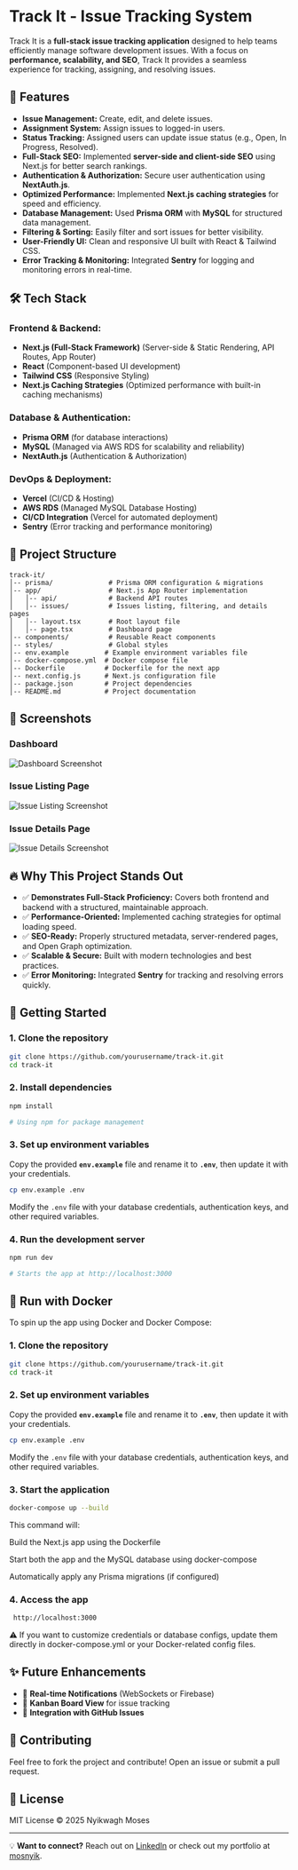 # Track It - Issue Tracking System

Track It is a **full-stack issue tracking application** designed to help teams efficiently manage software development issues. With a focus on **performance, scalability, and SEO**, Track It provides a seamless experience for tracking, assigning, and resolving issues. 

<!-- ## 🚀 Live Demo
[Live Demo Link](#) (Replace with deployed link) -->

## 🎯 Features
- **Issue Management:** Create, edit, and delete issues.
- **Assignment System:** Assign issues to logged-in users.
- **Status Tracking:** Assigned users can update issue status (e.g., Open, In Progress, Resolved).
- **Full-Stack SEO:** Implemented **server-side and client-side SEO** using Next.js for better search rankings.
- **Authentication & Authorization:** Secure user authentication using **NextAuth.js**.
- **Optimized Performance:** Implemented **Next.js caching strategies** for speed and efficiency.
- **Database Management:** Used **Prisma ORM** with **MySQL** for structured data management.
- **Filtering & Sorting:** Easily filter and sort issues for better visibility.
- **User-Friendly UI:** Clean and responsive UI built with React & Tailwind CSS.
- **Error Tracking & Monitoring:** Integrated **Sentry** for logging and monitoring errors in real-time.

## 🛠️ Tech Stack
### **Frontend & Backend:**
- **Next.js (Full-Stack Framework)** (Server-side & Static Rendering, API Routes, App Router)
- **React** (Component-based UI development)
- **Tailwind CSS** (Responsive Styling)
- **Next.js Caching Strategies** (Optimized performance with built-in caching mechanisms)

### **Database & Authentication:**
- **Prisma ORM** (for database interactions)
- **MySQL** (Managed via AWS RDS for scalability and reliability)
- **NextAuth.js** (Authentication & Authorization)

### **DevOps & Deployment:**
- **Vercel** (CI/CD & Hosting)
- **AWS RDS** (Managed MySQL Database Hosting)
- **CI/CD Integration** (Vercel for automated deployment)
- **Sentry** (Error tracking and performance monitoring)

## 📂 Project Structure
```
track-it/
│-- prisma/              # Prisma ORM configuration & migrations
│-- app/                 # Next.js App Router implementation
│   │-- api/             # Backend API routes
│   │-- issues/          # Issues listing, filtering, and details pages
│   │-- layout.tsx       # Root layout file
│   │-- page.tsx         # Dashboard page
│-- components/          # Reusable React components
│-- styles/              # Global styles
│-- env.example         # Example environment variables file
│-- docker-compose.yml  # Docker compose file
│-- Dockerfile          # Dockerfile for the next app
│-- next.config.js      # Next.js configuration file
│-- package.json        # Project dependencies
│-- README.md           # Project documentation
```

## 📸 Screenshots
### Dashboard
![Dashboard Screenshot](#)

### Issue Listing Page
![Issue Listing Screenshot](#)

### Issue Details Page
![Issue Details Screenshot](#)

<!-- (Add screenshots to showcase the UI) -->

## 🔥 Why This Project Stands Out
- ✅ **Demonstrates Full-Stack Proficiency:** Covers both frontend and backend with a structured, maintainable approach.
- ✅ **Performance-Oriented:** Implemented caching strategies for optimal loading speed.
- ✅ **SEO-Ready:** Properly structured metadata, server-rendered pages, and Open Graph optimization.
- ✅ **Scalable & Secure:** Built with modern technologies and best practices.
- ✅ **Error Monitoring:** Integrated **Sentry** for tracking and resolving errors quickly.

## 🚀 Getting Started
### **1. Clone the repository**
```bash
git clone https://github.com/yourusername/track-it.git
cd track-it
```

### **2. Install dependencies**
```bash
npm install  

# Using npm for package management
```

### **3. Set up environment variables**
Copy the provided **`env.example`** file and rename it to **`.env`**, then update it with your credentials.
```bash
cp env.example .env
```
Modify the `.env` file with your database credentials, authentication keys, and other required variables.


### **4. Run the development server**
```bash
npm run dev  

# Starts the app at http://localhost:3000
```

## 🐳 Run with Docker

To spin up the app using Docker and Docker Compose:

  ### **1. Clone the repository**
  ```bash
  git clone https://github.com/yourusername/track-it.git
  cd track-it
  ```

  ### **2. Set up environment variables**
Copy the provided **`env.example`** file and rename it to **`.env`**, then update it with your credentials.
```bash
cp env.example .env
```
Modify the `.env` file with your database credentials, authentication keys, and other required variables.
  ### **3. Start the application**
  ```bash
  docker-compose up --build
  ```
This command will:

Build the Next.js app using the Dockerfile

Start both the app and the MySQL database using docker-compose

Automatically apply any Prisma migrations (if configured)
  ### **4. Access the app**
  ```bash
   http://localhost:3000
  ```
⚠️ If you want to customize credentials or database configs, update them directly in docker-compose.yml or your Docker-related config files.

## ✨ Future Enhancements
- 🌟 **Real-time Notifications** (WebSockets or Firebase)
- 🌟 **Kanban Board View** for issue tracking
- 🌟 **Integration with GitHub Issues**

## 🤝 Contributing
Feel free to fork the project and contribute! Open an issue or submit a pull request.

## 📝 License
MIT License © 2025 Nyikwagh Moses

---
💡 **Want to connect?** Reach out on [LinkedIn](https://www.linkedin.com/in/moses-nyikwagh-a29a25127/) or check out my portfolio at [mosnyik](https://mosnyik.vercel.app/).

